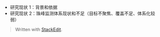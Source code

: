 
- 研究现状 1：背景和依据
- 研究现状 2：珠峰监测体系现状和不足（目标不聚焦、覆盖不足、体系化较弱）

> Written with [StackEdit](https://stackedit.io/).
<!--stackedit_data:
eyJoaXN0b3J5IjpbNzgzMDQzNzIyXX0=
-->